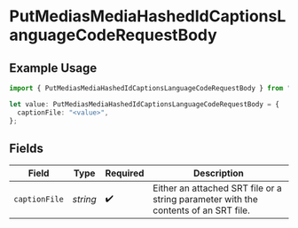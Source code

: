 # PutMediasMediaHashedIdCaptionsLanguageCodeRequestBody

## Example Usage

```typescript
import { PutMediasMediaHashedIdCaptionsLanguageCodeRequestBody } from "wistia/models/operations";

let value: PutMediasMediaHashedIdCaptionsLanguageCodeRequestBody = {
  captionFile: "<value>",
};
```

## Fields

| Field                                                                               | Type                                                                                | Required                                                                            | Description                                                                         |
| ----------------------------------------------------------------------------------- | ----------------------------------------------------------------------------------- | ----------------------------------------------------------------------------------- | ----------------------------------------------------------------------------------- |
| `captionFile`                                                                       | *string*                                                                            | :heavy_check_mark:                                                                  | Either an attached SRT file or a string parameter with the contents of an SRT file. |